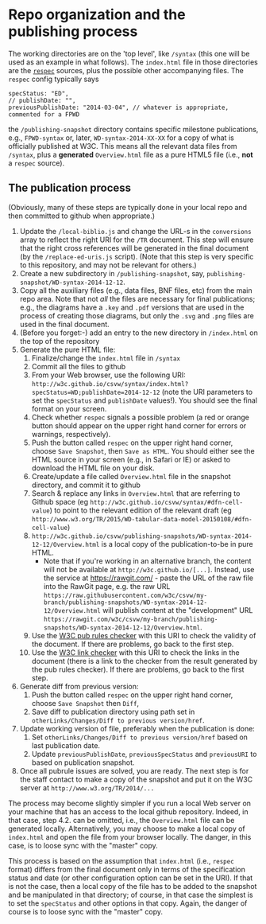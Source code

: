 # Repo organization and the publishing process

The working directories are on the 'top level', like ``/syntax`` (this one will be used as an example in what follows). The ``index.html`` file in those directories are the [``respec``](http://www.w3.org/respec/) sources, plus the possible other accompanying files. The ``respec`` config typically says

	specStatus: "ED",
	// publishDate: "",
	previousPublishDate: "2014-03-04", // whatever is appropriate, commented for a FPWD

the ``/publishing-snapshot`` directory contains specific milestone publications, e.g., ``FPWD-syntax`` or, later, ``WD-syntax-2014-XX-XX`` for a copy of what is officially published at W3C. This means all the relevant data files from ``/syntax``, plus a **generated** ``Overview.html`` file as a pure HTML5 file (i.e., **not** a ``respec`` source).

## The publication process

(Obviously, many of these steps are typically done in your local repo and then committed to github when appropriate.)

1. Update the ``/local-biblio.js`` and change the URL-s in the ``conversions`` array to reflect the right URI for the ``/TR`` document. This step will ensure that the right cross references will be generated in the final document (by the ``/replace-ed-uris.js`` script). (Note that this step is very specific to this repository, and may not be relevant for others.)
1. Create a new subdirectory in ``/publishing-snapshot``, say, ``publishing-snapshot/WD-syntax-2014-12-12``. 
1. Copy all the auxiliary files (e.g., data files, BNF files, etc) from the main repo area. Note that not *all* the files are necessary for final publications; e.g., the diagrams have a ``.key`` and ``.pdf`` versions that are used in the process of creating those diagrams, but only the ``.svg`` and ``.png`` files are used in the final document.
1. (Before you forget:-) add an entry to the new directory in ``/index.html`` on the top of the repository
1. Generate the pure HTML file:
	1. Finalize/change the ``index.html`` file in ``/syntax``
	1. Commit all the files to github
	1. From your Web browser, use the following URI: ``http://w3c.github.io/csvw/syntax/index.html?specStatus=WD;publishDate=2014-12-12`` (note the URI parameters to set the ``specStatus`` and ``publishDate`` values!). You should see the final format on your screen.
	1. Check whether ``respec`` signals a possible problem (a red or orange button should appear on the upper right hand corner for errors or warnings, respectively).
	1. Push the button called ``respec`` on the upper right hand corner, choose ``Save Snapshot``, then ``Save as HTML``. You should either see the HTML source in your screen (e.g., in Safari or IE) or asked to download the HTML file on your disk.
	1. Create/update a file called ``Overview.html`` file in the snapshot directory, and commit it to github
	1. Search & replace any links in `Overview.html` that are referring to Github space (eg `http://w3c.github.io/csvw/syntax/#dfn-cell-value`) to point to the relevant edition of the relevant draft (eg `http://www.w3.org/TR/2015/WD-tabular-data-model-20150108/#dfn-cell-value`)
	1. ``http://w3c.github.io/csvw/publishing-snapshots/WD-syntax-2014-12-12/Overview.html`` is a local copy of the publication-to-be in pure HTML. 
		* Note that if you're working in an alternative branch, the content will not be available at ``http://w3c.github.io/[...]``. Instead, use the service at https://rawgit.com/ - paste the URL of the raw file into the RawGit page, e.g. the raw URL ``https://raw.githubusercontent.com/w3c/csvw/my-branch/publishing-snapshots/WD-syntax-2014-12-12/Overview.html`` will publish content at the "development" URL ``https://rawgit.com/w3c/csvw/my-branch/publishing-snapshots/WD-syntax-2014-12-12/Overview.html``.
	1. Use the [W3C pub rules checker](http://www.w3.org/2005/07/pubrules) with this URI to check the validity of the document. If there are problems, go back to the first step.
	1. Use the [W3C link checker](http://validator.w3.org/checklink) with this URI to check the links in the document (there is a link to the checker from the result generated by the pub rules checker). If there are problems, go back to the first step.
1. Generate diff from previous version:
	1. Push the button called ``respec`` on the upper right hand corner, choose ``Save Snapshot`` then ``Diff``,
 	1. Save diff to publication directory using path set in ``otherLinks/Changes/Diff to previous version/href``.
1. Update working version of file, preferably when the publication is done:
	1. Set ``otherLinks/Changes/Diff to previous version/href`` based on last publication date.
	1. Update ``previousPublishDate``, ``previousSpecStatus`` and ``previousURI`` to based on publication snapshot.
1. Once all pubrule issues are solved, you are ready. The next step is for the staff contact to make a copy of the snapshot and put it on the W3C server at ``http://www.w3.org/TR/2014/...``

The process may become slightly simpler if you run a local Web server on your machine that has an access to the local github repository. Indeed, in that case, step 4.2. can be omitted, i.e., the ``Overview.html`` file can be generated locally. Alternatively, you may choose to make a local copy of ``index.html`` and open the file from your browser locally. The danger, in this case, is to loose sync with the "master" copy.

This process is based on the assumption that ``index.html`` (i.e., ``respec`` format) differs from the final document only in terms of the specification status and date (or other configuration option can be set in the URI). If that is not the case, then a local copy of the file has to be added to the snapshot and be manipulated in that directory; of course, in that case the simplest is to set the ``specStatus`` and other options in that copy. Again, the danger of course is to loose sync with the "master" copy.

 

	 
